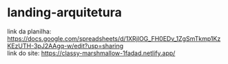 # landing-arquitetura
link da planilha: https://docs.google.com/spreadsheets/d/1XRjlOG_FH0EDv_1ZgSmTkmp1KzKEzUTH-3pJ2AAgq-w/edit?usp=sharing<br>
link do site: https://classy-marshmallow-1fadad.netlify.app/
